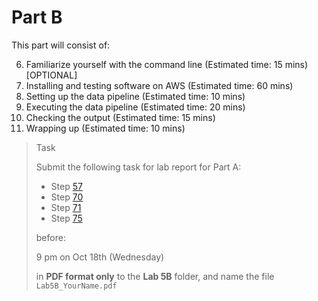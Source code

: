 # Part B

This part will consist of:

<ol start="6">
  <li> Familiarize yourself with the command line (Estimated time: 15 mins) [OPTIONAL]
  <li> Installing and testing software on AWS (Estimated time: 60 mins)
  <li> Setting up the data pipeline (Estimated time: 10 mins)
  <li> Executing the data pipeline (Estimated time: 20 mins)
  <li> Checking the output (Estimated time: 15 mins)
  <li> Wrapping up (Estimated time: 10 mins)
</ol>

> <p class="task"> Task
>
> Submit the following task for lab report for Part A: 
> - Step [57](7.md#57)
> - Step [70](10.md#70)
> - Step [71](10.md#71)
> - Step [75](11.md#75)
> 
> before:
>
> <p class="warn"> 9 pm on Oct 18th (Wednesday)
>
> in **PDF format only** to the **Lab 5B** folder, and name the file `Lab5B_YourName.pdf`